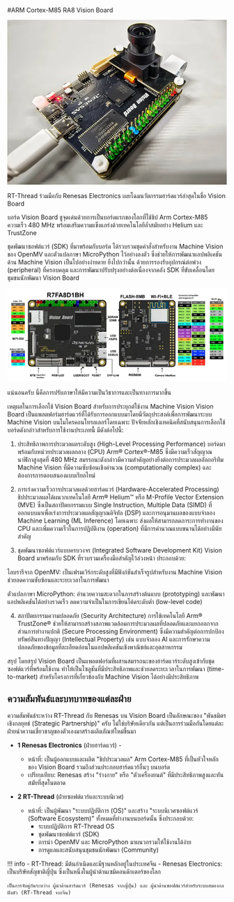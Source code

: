 #ARM Cortex-M85 RA8 Vision Board

![](./images/reneses_vision_board.webp)

RT-Thread ร่วมมือกับ Renesas Electronics เผยโฉมนวัตกรรมฮาร์ดแวร์ล่าสุดในชื่อ Vision Board

บอร์ด Vision Board ชูจุดเด่นด้วยการเป็นบอร์ดแรกของโลกที่ใช้ชิป Arm Cortex-M85 ความเร็ว 480 MHz พร้อมเสริมความแข็งแกร่งด้วยเทคโนโลยีล้ำสมัยอย่าง Helium และ TrustZone

ชุดพัฒนาซอฟต์แวร์ (SDK) ที่มาพร้อมกับบอร์ด ได้รวบรวมชุดคำสั่งสำหรับงาน Machine Vision ของ OpenMV และตัวแปลภาษา MicroPython ไว้อย่างลงตัว ซึ่งช่วยให้การพัฒนาแอปพลิเคชันด้าน Machine Vision เป็นไปอย่างง่ายดาย ยิ่งไปกว่านั้น ด้วยการรองรับอุปกรณ์ต่อพ่วง (peripheral) ที่ครอบคลุม และการพัฒนาปรับปรุงอย่างต่อเนื่องจากคลัง SDK ที่ขับเคลื่อนโดยชุมชนนักพัฒนา Vision Board

![](./images/boardpinout.webp)



แน่นอนครับ นี่คือการปรับภาษาให้มีความเป็นวิชาการและเป็นทางการมากขึ้น

เหตุผลในการเลือกใช้ Vision Board สำหรับการประยุกต์ใช้งาน Machine Vision
Vision Board เป็นแพลตฟอร์มฮาร์ดแวร์ที่ได้รับการออกแบบมาโดยมีวัตถุประสงค์เพื่อการพัฒนาระบบ Machine Vision บนไมโครคอนโทรลเลอร์โดยเฉพาะ ปัจจัยหลักเชิงเทคนิคที่สนับสนุนการเลือกใช้บอร์ดดังกล่าวสำหรับการใช้งานประเภทนี้ มีดังต่อไปนี้:

1. ประสิทธิภาพการประมวลผลระดับสูง (High-Level Processing Performance)
บอร์ดมาพร้อมกับหน่วยประมวลผลกลาง (CPU) Arm® Cortex®-M85 ซึ่งมีความเร็วสัญญาณนาฬิกาสูงสุดที่ 480 MHz สมรรถนะดังกล่าวมีความสำคัญอย่างยิ่งต่อการประมวลผลอัลกอริทึม Machine Vision ที่มีความซับซ้อนเชิงคำนวณ (computationally complex) และต้องการการตอบสนองแบบเรียลไทม์

2. การเร่งความเร็วการประมวลผลด้วยฮาร์ดแวร์ (Hardware-Accelerated Processing)
ชิปประมวลผลได้ผนวกเทคโนโลยี Arm® Helium™ หรือ M-Profile Vector Extension (MVE) ซึ่งเป็นสถาปัตยกรรมแบบ Single Instruction, Multiple Data (SIMD) ที่ออกแบบมาเพื่อเร่งการประมวลผลสัญญาณดิจิทัล (DSP) และการอนุมานผลของแบบจำลอง Machine Learning (ML Inference) โดยเฉพาะ ส่งผลให้สามารถลดภาระการทำงานของ CPU และเพิ่มความเร็วในการปฏิบัติงาน (operation) ที่มีการคำนวณแบบขนานได้อย่างมีนัยสำคัญ

3. ชุดพัฒนาซอฟต์แวร์แบบครบวงจร (Integrated Software Development Kit)
Vision Board มาพร้อมกับ SDK ที่รวบรวมเครื่องมือสำคัญไว้ล่วงหน้า ประกอบด้วย:

ไลบรารีจาก OpenMV: เป็นเฟรมเวิร์กระดับสูงที่มีฟังก์ชันสำเร็จรูปสำหรับงาน Machine Vision ช่วยลดความซับซ้อนและระยะเวลาในการพัฒนา

ตัวแปลภาษา MicroPython: อำนวยความสะดวกในการสร้างต้นแบบ (prototyping) และพัฒนาแอปพลิเคชันได้อย่างรวดเร็ว ลดความจำเป็นในการเขียนโค้ดระดับต่ำ (low-level code)

4. สถาปัตยกรรมความปลอดภัย (Security Architecture)
การใช้เทคโนโลยี Arm® TrustZone® ช่วยให้สามารถสร้างสภาพแวดล้อมการประมวลผลที่ปลอดภัยและแยกออกจากส่วนการทำงานปกติ (Secure Processing Environment) ซึ่งมีความสำคัญต่อการปกป้องทรัพย์สินทางปัญญา (Intellectual Property) เช่น แบบจำลอง AI และการรักษาความปลอดภัยของข้อมูลที่ละเอียดอ่อนในแอปพลิเคชันเชิงพาณิชย์และอุตสาหกรรม

สรุป
โดยสรุป Vision Board เป็นแพลตฟอร์มที่ผสานสมรรถนะของฮาร์ดแวร์ระดับสูงเข้ากับชุดซอฟต์แวร์ที่พร้อมใช้งาน ทำให้เป็นโซลูชันที่มีประสิทธิภาพและช่วยลดระยะเวลาในการพัฒนา (time-to-market) สำหรับโครงการที่เกี่ยวข้องกับ Machine Vision ได้อย่างมีประสิทธิภาพ

## ความสัมพันธ์และบทบาทของแต่ละฝ่าย
ความสัมพันธ์ระหว่าง RT-Thread กับ Renesas บน Vision Board เป็นลักษณะของ "พันธมิตรเชิงกลยุทธ์ (Strategic Partnership)" ครับ ไม่ใช่บริษัทเดียวกัน แต่เป็นการร่วมมือกันโดยแต่ละฝ่ายนำความเชี่ยวชาญของตัวเองมาสร้างผลิตภัณฑ์ใหม่ขึ้นมา

- **1 Renesas Electronics** (ฝ่ายฮาร์ดแวร์) - 
    - หน้าที่: เป็นผู้ออกแบบและผลิต "ชิปประมวลผล" Arm Cortex-M85 ที่เป็นหัวใจหลักของ Vision Board รวมถึงส่วนประกอบฮาร์ดแวร์อื่นๆ บนบอร์ด
    - เปรียบเทียบ: Renesas สร้าง "ร่างกาย" หรือ "ตัวเครื่องยนต์" ที่มีประสิทธิภาพสูงและทันสมัยที่สุดในตลาด

- **2 RT-Thread** (ฝ่ายซอฟต์แวร์และระบบนิเวศ)
    - หน้าที่: เป็นผู้พัฒนา "ระบบปฏิบัติการ (OS)" และสร้าง "ระบบนิเวศซอฟต์แวร์ (Software Ecosystem)" ทั้งหมดที่ทำงานบนบอร์ดนั้น ซึ่งประกอบด้วย:
        - ระบบปฏิบัติการ RT-Thread OS
        - ชุดพัฒนาซอฟต์แวร์ (SDK)
        - การนำ OpenMV และ MicroPython มาผนวกรวมให้ใช้งานได้ง่าย
        - การดูแลและสนับสนุนชุมชนนักพัฒนา (Community)

!!! info 
    - RT-Thread: มีต้นกำเนิดและมีฐานหลักอยู่ในประเทศจีน
    - Renesas Electronics: เป็นบริษัทสัญชาติญี่ปุ่น ซึ่งเป็นหนึ่งในผู้นำด้านเซมิคอนดักเตอร์ของโลก

    เป็นการจับคู่กันระหว่าง ผู้นำด้านฮาร์ดแวร์ (Renesas จากญี่ปุ่น) และ ผู้นำด้านซอฟต์แวร์สำหรับระบบสมองกลฝังตัว (RT-Thread จากจีน)